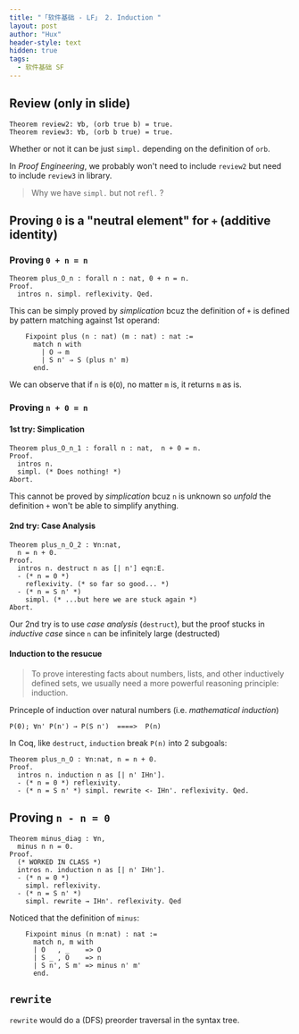```yaml
---
title: "「软件基础 - LF」 2. Induction "
layout: post
author: "Hux"
header-style: text
hidden: true
tags:
  - 软件基础 SF
---
```


## Review (only in slide)

    Theorem review2: ∀b, (orb true b) = true.
    Theorem review3: ∀b, (orb b true) = true.
    
Whether or not it can be just `simpl.` depending on the definition of `orb`.

In _Proof Engineering_, we probably won't need to include `review2` but need to include `review3` in library.

> Why we have `simpl.` but not `refl.` ?


## Proving `0` is a "neutral element" for `+` (additive identity)

### Proving `0 + n = n`

    Theorem plus_O_n : forall n : nat, 0 + n = n.
    Proof.
      intros n. simpl. reflexivity. Qed.

This can be simply proved by _simplication_ bcuz the definition of `+` is defined by pattern matching against 1st operand:

```
    Fixpoint plus (n : nat) (m : nat) : nat :=
      match n with
        | O ⇒ m
        | S n' ⇒ S (plus n' m)
      end.
```

We can observe that if `n` is `0`(`O`), no matter `m` is, it returns `m` as is.


### Proving `n + 0 = n`

#### 1st try: Simplication

    Theorem plus_O_n_1 : forall n : nat,  n + 0 = n.
    Proof.
      intros n.
      simpl. (* Does nothing! *)
    Abort.

This cannot be proved by _simplication_ bcuz `n` is unknown so _unfold_ the definition `+` won't be able to simplify anything.

#### 2nd try: Case Analysis

    Theorem plus_n_O_2 : ∀n:nat,
      n = n + 0.
    Proof.
      intros n. destruct n as [| n'] eqn:E.
      - (* n = 0 *)
        reflexivity. (* so far so good... *)
      - (* n = S n' *)
        simpl. (* ...but here we are stuck again *)
    Abort.


Our 2nd try is to use _case analysis_ (`destruct`), but the proof stucks in _inductive case_ since `n` can be infinitely large (destructed)


#### Induction to the resucue

> To prove interesting facts about numbers, lists, and other inductively defined sets, we usually need a more powerful reasoning principle: induction.

Princeple of induction over natural numbers (i.e. _mathematical induction_)

    P(0); ∀n' P(n') → P(S n')  ====>  P(n)
    
In Coq, like `destruct`, `induction` break `P(n)` into 2 subgoals:

    Theorem plus_n_O : ∀n:nat, n = n + 0.
    Proof.
      intros n. induction n as [| n' IHn'].
      - (* n = 0 *) reflexivity.
      - (* n = S n' *) simpl. rewrite <- IHn'. reflexivity. Qed.


## Proving `n - n = 0`

    Theorem minus_diag : ∀n,
      minus n n = 0.
    Proof.
      (* WORKED IN CLASS *)
      intros n. induction n as [| n' IHn'].
      - (* n = 0 *)
        simpl. reflexivity.
      - (* n = S n' *)
        simpl. rewrite → IHn'. reflexivity. Qed

Noticed that the definition of `minus`:

```
    Fixpoint minus (n m:nat) : nat :=
      match n, m with
      | O   , _    => O
      | S _ , O    => n
      | S n', S m' => minus n' m'
      end.
```

## `rewrite`

`rewrite` would do a (DFS) preorder traversal in the syntax tree.








